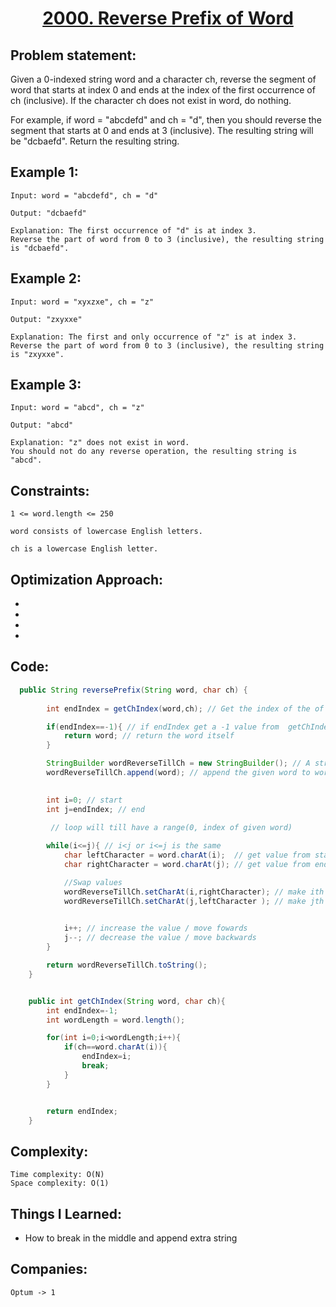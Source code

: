 <h1 align="center"><a href="2000. Reverse Prefix of Word" target="_blank">2000. Reverse Prefix of Word</a></h1>

## Problem statement:
Given a 0-indexed string word and a character ch, reverse the segment of word that starts at index 0 and ends at the index of the first occurrence of ch (inclusive). 
If the character ch does not exist in word, do nothing.

For example, if word = "abcdefd" and ch = "d", then you should reverse the segment that starts at 0 and ends at 3 (inclusive). The resulting string will be "dcbaefd".
Return the resulting string.




## Example 1:

```
Input: word = "abcdefd", ch = "d"

Output: "dcbaefd"

Explanation: The first occurrence of "d" is at index 3. 
Reverse the part of word from 0 to 3 (inclusive), the resulting string is "dcbaefd".

```

## Example 2:

```
Input: word = "xyxzxe", ch = "z"

Output: "zxyxxe"

Explanation: The first and only occurrence of "z" is at index 3.
Reverse the part of word from 0 to 3 (inclusive), the resulting string is "zxyxxe".

```


## Example 3:

```
Input: word = "abcd", ch = "z"

Output: "abcd"

Explanation: "z" does not exist in word.
You should not do any reverse operation, the resulting string is "abcd".

```


## Constraints:

```
1 <= word.length <= 250

word consists of lowercase English letters.

ch is a lowercase English letter.
```


 

## Optimization Approach:

- 
  
- 
  
-
  
- 



## Code: 

```java
  public String reversePrefix(String word, char ch) {
       
        int endIndex = getChIndex(word,ch); // Get the index of the of the character we want from this function

        if(endIndex==-1){ // if endIndex get a -1 value from  getChIndex they return -1 element not found
            return word; // return the word itself
        }

        StringBuilder wordReverseTillCh = new StringBuilder(); // A string form
        wordReverseTillCh.append(word); // append the given word to wordReverseTillCh

        
        int i=0; // start
        int j=endIndex; // end

         // loop will till have a range(0, index of given word)
       
        while(i<=j){ // i<j or i<=j is the same
            char leftCharacter = word.charAt(i);  // get value from start
            char rightCharacter = word.charAt(j); // get value from end

            //Swap values
            wordReverseTillCh.setCharAt(i,rightCharacter); // make ith (start) value end value (overwrite it)
            wordReverseTillCh.setCharAt(j,leftCharacter ); // make jth (end) value start value (overwrite it)
    

            i++; // increase the value / move fowards
            j--; // decrease the value / move backwards   
        }

        return wordReverseTillCh.toString();
    }


    public int getChIndex(String word, char ch){
        int endIndex=-1;
        int wordLength = word.length();

        for(int i=0;i<wordLength;i++){
            if(ch==word.charAt(i)){
                endIndex=i;
                break;
            }
        }


        return endIndex;
    }

```







## Complexity:

```
Time complexity: O(N)
Space complexity: O(1)
```

## Things I Learned:

- How to break in the middle and append extra string
  


## Companies:

```
Optum -> 1
```





